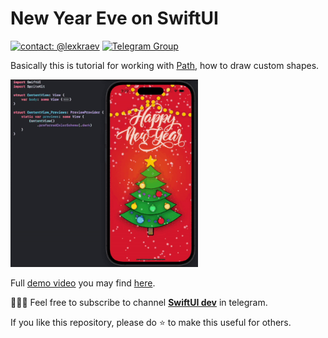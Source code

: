 # New Year Eve on SwiftUI

[![contact: @lexkraev](https://img.shields.io/badge/contact-%40lexkraev-blue.svg?style=flat)](https://t.me/lexkraev)
[![Telegram Group](https://img.shields.io/endpoint?color=neon&style=flat-square&url=https%3A%2F%2Ftg.sumanjay.workers.dev%2Fswiftui_dev)](https://telegram.dog/swiftui_dev)

Basically this is tutorial for working with [Path](https://developer.apple.com/documentation/swiftui/path), how to draw custom shapes.

  <p align="left">
  <img src="demo/christmas_eve.gif" alt="" height="300" width="300">
  </p>



Full [demo video](https://t.me/swiftui_dev/221) you may find [here](https://t.me/swiftui_dev/221).

👨🏻‍💻 Feel free to subscribe to channel **[SwiftUI dev](https://t.me/swiftui_dev)** in telegram.

If you like this repository, please do :star: to make this useful for others.
